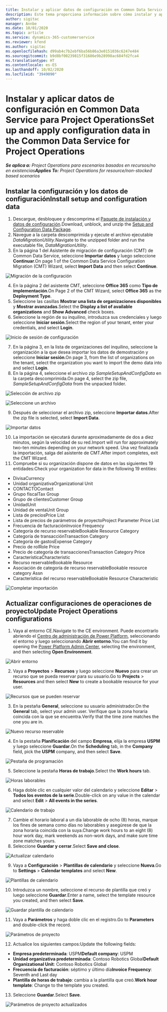 ```yaml
---
title: Instalar y aplicar datos de configuración en Common Data Service para Project Operations
description: Este tema proporciona información sobre cómo instalar y aplicar los datos de configuración en Project Operations.
author: sigitac
manager: Annbe
ms.date: 10/01/2020
ms.topic: article
ms.service: dynamics-365-customerservice
ms.reviewer: kfend
ms.author: sigitac
ms.openlocfilehash: d99ab4c7b2ebf6ba56b86a3e0151036c6247e484
ms.sourcegitcommit: b9d8bf00239815f31686e9b28998ac684fd2fca4
ms.translationtype: HT
ms.contentlocale: es-ES
ms.lasthandoff: 10/02/2020
ms.locfileid: "3949090"
---
```

# <a name="set-up-and-apply-configuration-data-in-the-common-data-service-for-project-operations"></a><span data-ttu-id="23bdb-103">Instalar y aplicar datos de configuración en Common Data Service para Project Operations</span><span class="sxs-lookup"><span data-stu-id="23bdb-103">Set up and apply configuration data in the Common Data Service for Project Operations</span></span>

<span data-ttu-id="23bdb-104">_**Se aplica a:** Project Operations para escenarios basados en recursos/no en existencias_</span><span class="sxs-lookup"><span data-stu-id="23bdb-104">_**Applies To:** Project Operations for resource/non-stocked based scenarios_</span></span>

## <a name="install-setup-and-configuration-data"></a><span data-ttu-id="23bdb-105">Instalar la configuración y los datos de configuración</span><span class="sxs-lookup"><span data-stu-id="23bdb-105">Install setup and configuration data</span></span>

1. <span data-ttu-id="23bdb-106">Descargue, desbloquee y descomprima el [Paquete de instalación y datos de configuración](https://download.microsoft.com/download/1/3/4/1349369c-6209-42b7-b3b4-5be0e67cacd8/ProjOpsSampleSetupData-%20Integrated%20UR1.zip).</span><span class="sxs-lookup"><span data-stu-id="23bdb-106">Download, unblock, and unzip the [Setup and Configuration Data Package](https://download.microsoft.com/download/1/3/4/1349369c-6209-42b7-b3b4-5be0e67cacd8/ProjOpsSampleSetupData-%20Integrated%20UR1.zip).</span></span>
2. <span data-ttu-id="23bdb-107">Navegue a la carpeta descomprimida y ejecute el archivo ejecutable *DataMigrationUtility*.</span><span class="sxs-lookup"><span data-stu-id="23bdb-107">Navigate to the unzipped folder and run the executable file, *DataMigrationUtility*.</span></span>
3. <span data-ttu-id="23bdb-108">En la página 1 del Asistente de migración de configuración (CMT) de Common Data Service, seleccione **Importar datos** y luego seleccione **Continuar**.</span><span class="sxs-lookup"><span data-stu-id="23bdb-108">On page 1 of the Common Data Service Configuration Migration (CMT) Wizard, select **Import Data** and then select **Continue**.</span></span>

![Migración de la configuración](./media/1ConfigurationMigration.png)

4. <span data-ttu-id="23bdb-110">En la página 2 del asistente CMT, seleccione **Office 365** como **Tipo de implementación**.</span><span class="sxs-lookup"><span data-stu-id="23bdb-110">On Page 2 of the CMT Wizard, select **Office 365** as the **Deployment Type**.</span></span>
5. <span data-ttu-id="23bdb-111">Seleccione las casillas **Mostrar una lista de organizaciones disponibles** y **Mostrar avanzadas**.</span><span class="sxs-lookup"><span data-stu-id="23bdb-111">Select the **Display a list of available organizations** and **Show Advanced** check boxes.</span></span>
6. <span data-ttu-id="23bdb-112">Seleccione la región de su inquilino, introduzca sus credenciales y luego seleccione **Iniciar sesión**.</span><span class="sxs-lookup"><span data-stu-id="23bdb-112">Select the region of your tenant, enter your credentials, and select **Login**.</span></span>

![Inicio de sesión de configuración](./media/2ConfigurationSignin.png)

7. <span data-ttu-id="23bdb-114">En la página 3, en la lista de organizaciones del inquilino, seleccione la organización a la que desea importar los datos de demostración y seleccione **Iniciar sesión**.</span><span class="sxs-lookup"><span data-stu-id="23bdb-114">On page 3, from the list of organizations on the tenant, select the organization you want to import the demo data into and select **Login**.</span></span>
8. <span data-ttu-id="23bdb-115">En la página 4, seleccione el archivo zip *SampleSetupAndConfigData* en la carpeta descomprimida.</span><span class="sxs-lookup"><span data-stu-id="23bdb-115">On page 4, select the zip file, *SampleSetupAndConfigData* from the unpacked folder.</span></span>

![Selección de archivo zip](./media/3ZipFile.png)

![Seleccione un archivo](./media/4SelectAFile.png)

9. <span data-ttu-id="23bdb-118">Después de seleccionar el archivo zip, seleccione **Importar datos**.</span><span class="sxs-lookup"><span data-stu-id="23bdb-118">After the zip file is selected, select **Import Data**.</span></span>

![Importar datos](./media/5ImportData.png)

10. <span data-ttu-id="23bdb-120">La importación se ejecutará durante aproximadamente de dos a diez minutos, según la velocidad de su red.</span><span class="sxs-lookup"><span data-stu-id="23bdb-120">Import will run for approximately two-ten minutes depending on your network speed.</span></span> <span data-ttu-id="23bdb-121">Una vez finalizada la importación, salga del asistente de CMT.</span><span class="sxs-lookup"><span data-stu-id="23bdb-121">After import completes, exit the CMT Wizard.</span></span> 
11. <span data-ttu-id="23bdb-122">Compruebe si su organización dispone de datos en las siguientes 19 entidades:</span><span class="sxs-lookup"><span data-stu-id="23bdb-122">Check your organization for data in the following 19 entities:</span></span>

  - <span data-ttu-id="23bdb-123">Divisa</span><span class="sxs-lookup"><span data-stu-id="23bdb-123">Currency</span></span>
  - <span data-ttu-id="23bdb-124">Unidad organizativa</span><span class="sxs-lookup"><span data-stu-id="23bdb-124">Organizational Unit</span></span>
  - <span data-ttu-id="23bdb-125">CONTACTO</span><span class="sxs-lookup"><span data-stu-id="23bdb-125">Contact</span></span>
  - <span data-ttu-id="23bdb-126">Grupo fiscal</span><span class="sxs-lookup"><span data-stu-id="23bdb-126">Tax Group</span></span>
  - <span data-ttu-id="23bdb-127">Grupo de clientes</span><span class="sxs-lookup"><span data-stu-id="23bdb-127">Customer Group</span></span>
  - <span data-ttu-id="23bdb-128">Unidad</span><span class="sxs-lookup"><span data-stu-id="23bdb-128">Unit</span></span>
  - <span data-ttu-id="23bdb-129">Unidad de venta</span><span class="sxs-lookup"><span data-stu-id="23bdb-129">Unit Group</span></span>
  - <span data-ttu-id="23bdb-130">Lista de precios</span><span class="sxs-lookup"><span data-stu-id="23bdb-130">Price List</span></span>
  - <span data-ttu-id="23bdb-131">Lista de precios de parámetros de proyecto</span><span class="sxs-lookup"><span data-stu-id="23bdb-131">Project Parameter Price List</span></span>
  - <span data-ttu-id="23bdb-132">Frecuencia de facturación</span><span class="sxs-lookup"><span data-stu-id="23bdb-132">Invoice Frequency</span></span>
  - <span data-ttu-id="23bdb-133">Categoría de recurso reservable</span><span class="sxs-lookup"><span data-stu-id="23bdb-133">Bookable Resource Category</span></span>
  - <span data-ttu-id="23bdb-134">Categoría de transacción</span><span class="sxs-lookup"><span data-stu-id="23bdb-134">Transaction Category</span></span>
  - <span data-ttu-id="23bdb-135">Categoría de gastos</span><span class="sxs-lookup"><span data-stu-id="23bdb-135">Expense Category</span></span>
  - <span data-ttu-id="23bdb-136">Precio de rol</span><span class="sxs-lookup"><span data-stu-id="23bdb-136">Role Price</span></span>
  - <span data-ttu-id="23bdb-137">Precio de categoría de transacciones</span><span class="sxs-lookup"><span data-stu-id="23bdb-137">Transaction Category Price</span></span>
  - <span data-ttu-id="23bdb-138">Característica</span><span class="sxs-lookup"><span data-stu-id="23bdb-138">Characteristic</span></span>
  - <span data-ttu-id="23bdb-139">Recurso reservable</span><span class="sxs-lookup"><span data-stu-id="23bdb-139">Bookable Resource</span></span>
  - <span data-ttu-id="23bdb-140">Asociación de categoría de recurso reservable</span><span class="sxs-lookup"><span data-stu-id="23bdb-140">Bookable resource category Assn</span></span>
  - <span data-ttu-id="23bdb-141">Característica del recurso reservable</span><span class="sxs-lookup"><span data-stu-id="23bdb-141">Bookable Resource Characteristic</span></span>

![Completar importación](./media/6CompleteImport.png)

## <a name="update-project-operations-configurations"></a><span data-ttu-id="23bdb-143">Actualizar configuraciones de operaciones de proyecto</span><span class="sxs-lookup"><span data-stu-id="23bdb-143">Update Project Operations configurations</span></span>

1. <span data-ttu-id="23bdb-144">Vaya al entorno CE.</span><span class="sxs-lookup"><span data-stu-id="23bdb-144">Navigate to the CE environment.</span></span> <span data-ttu-id="23bdb-145">Puede encontrarlo abriendo el [Centro de administración de Power Platform](https://admin.powerplatform.microsoft.com/environments), seleccionando el entorno y luego seleccionando **Abrir entorno**.</span><span class="sxs-lookup"><span data-stu-id="23bdb-145">You can find it by opening the [Power Platform Admin Center](https://admin.powerplatform.microsoft.com/environments), selecting the environment, and then selecting **Open Environment**.</span></span> 

![Abrir entorno](./media/7OpenEnvironment.png)

2. <span data-ttu-id="23bdb-147">Vaya a **Proyectos** > **Recursos** y luego seleccione **Nuevo** para crear un recurso que se pueda reservar para su usuario.</span><span class="sxs-lookup"><span data-stu-id="23bdb-147">Go to **Projects** > **Resources** and then select **New** to create a bookable resource for your user.</span></span>

![Recursos que se pueden reservar](./media/8BookableResources.png)

3. <span data-ttu-id="23bdb-149">En la pestaña **General**, seleccione su usuario administrador.</span><span class="sxs-lookup"><span data-stu-id="23bdb-149">On the **General** tab, select your admin user.</span></span> <span data-ttu-id="23bdb-150">Verifique que la zona horaria coincida con la que se encuentra.</span><span class="sxs-lookup"><span data-stu-id="23bdb-150">Verify that the time zone matches the one you are in.</span></span> 

![Nuevo recurso reservable](./media/9NewBookableResource.png)

4. <span data-ttu-id="23bdb-152">En la pestaña **Planificación** del campo **Empresa**, elija la empresa **USPM** y luego seleccione **Guardar**.</span><span class="sxs-lookup"><span data-stu-id="23bdb-152">On the **Scheduling** tab, in the **Company** field, pick the **USPM** company, and then select **Save**.</span></span> 

![Pestaña de programación](./media/10SchedulingTab.png)

5. <span data-ttu-id="23bdb-154">Seleccione la pestaña **Horas de trabajo**.</span><span class="sxs-lookup"><span data-stu-id="23bdb-154">Select the **Work hours** tab.</span></span>  

![Horas laborables](./media/11WorkHours.png)

6. <span data-ttu-id="23bdb-156">Haga doble clic en cualquier valor del calendario y seleccione **Editar** > **Todos los eventos de la serie**.</span><span class="sxs-lookup"><span data-stu-id="23bdb-156">Double-click on any value in the calendar and select **Edit** > **All events in the series**.</span></span> 

![Calendario de trabajo](./media/12WorkCalendar.png)

7. <span data-ttu-id="23bdb-158">Cambie el horario laboral a un día laborable de ocho (8) horas, marque los fines de semana como días no laborables y asegúrese de que la zona horaria coincida con la suya.</span><span class="sxs-lookup"><span data-stu-id="23bdb-158">Change work hours to an eight (8) hour work day, mark weekends as non-work days, and make sure time zone matches yours.</span></span> 
8. <span data-ttu-id="23bdb-159">Seleccione **Guardar y cerrar**.</span><span class="sxs-lookup"><span data-stu-id="23bdb-159">Select **Save and close**.</span></span>

![Actualizar calendario](./media/13UpdateCalendar.png)

9. <span data-ttu-id="23bdb-161">Vaya a **Configuración** > **Plantillas de calendario** y seleccione **Nueva**.</span><span class="sxs-lookup"><span data-stu-id="23bdb-161">Go to **Settings** > **Calendar templates** and select **New**.</span></span>
 
 ![Plantillas de calendario](./media/14CalendarTemplates.png)
 
 10. <span data-ttu-id="23bdb-163">Introduzca un nombre, seleccione el recurso de plantilla que creó y luego seleccione **Guardar**.</span><span class="sxs-lookup"><span data-stu-id="23bdb-163">Enter a name, select the template resource you created, and then select **Save**.</span></span> 
 
 ![Guardar plantilla de calendario](./media/15SaveCalendarTemplate.png)
 
 11. <span data-ttu-id="23bdb-165">Vaya a **Parámetros** y haga doble clic en el registro.</span><span class="sxs-lookup"><span data-stu-id="23bdb-165">Go to **Parameters** and double-click the record.</span></span> 
 
 ![Parámetros de proyecto](./media/16ProjectParameters.png)
 
12. <span data-ttu-id="23bdb-167">Actualice los siguientes campos:</span><span class="sxs-lookup"><span data-stu-id="23bdb-167">Update the following fields:</span></span>

 - <span data-ttu-id="23bdb-168">**Empresa predeterminada**: USPM</span><span class="sxs-lookup"><span data-stu-id="23bdb-168">**Default company**: USPM</span></span>
 - <span data-ttu-id="23bdb-169">**Unidad organizativa predeterminada**: Contoso Robotics Global</span><span class="sxs-lookup"><span data-stu-id="23bdb-169">**Default Organizational Unit**: Contoso Robotics Global</span></span>
 - <span data-ttu-id="23bdb-170">**Frecuencia de facturación**: séptimo y último día</span><span class="sxs-lookup"><span data-stu-id="23bdb-170">**Invoice Frequency**: Seventh and Last day</span></span>
 - <span data-ttu-id="23bdb-171">**Plantilla de horas de trabajo**: cambia a la plantilla que creó.</span><span class="sxs-lookup"><span data-stu-id="23bdb-171">**Work hour template**: Change to the template you created.</span></span>

13. <span data-ttu-id="23bdb-172">Seleccione **Guardar**.</span><span class="sxs-lookup"><span data-stu-id="23bdb-172">Select **Save**.</span></span> 

![Parámetros de proyecto actualizados](./media/17UpdatedProjectParameters.png)
